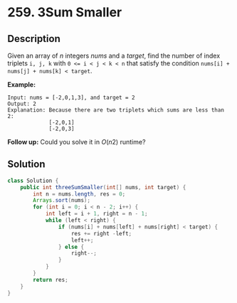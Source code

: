 # 259. 3Sum Smaller

## Description

Given an array of *n* integers *nums* and a *target*, find the number of index triplets `i, j, k` with `0 <= i < j < k < n` that satisfy the condition `nums[i] + nums[j] + nums[k] < target`.

**Example:**

```
Input: nums = [-2,0,1,3], and target = 2
Output: 2 
Explanation: Because there are two triplets which sums are less than 2:
             [-2,0,1]
             [-2,0,3]
```

**Follow up:** Could you solve it in *O*(*n*2) runtime?



## Solution

```java
class Solution {
    public int threeSumSmaller(int[] nums, int target) {
        int n = nums.length, res = 0;
        Arrays.sort(nums);
        for (int i = 0; i < n - 2; i++) {
            int left = i + 1, right = n - 1;
            while (left < right) {
                if (nums[i] + nums[left] + nums[right] < target) {
                    res += right -left;
                    left++;
                } else {
                    right--;
                }
            }
        }
        return res;
    }
}
```

